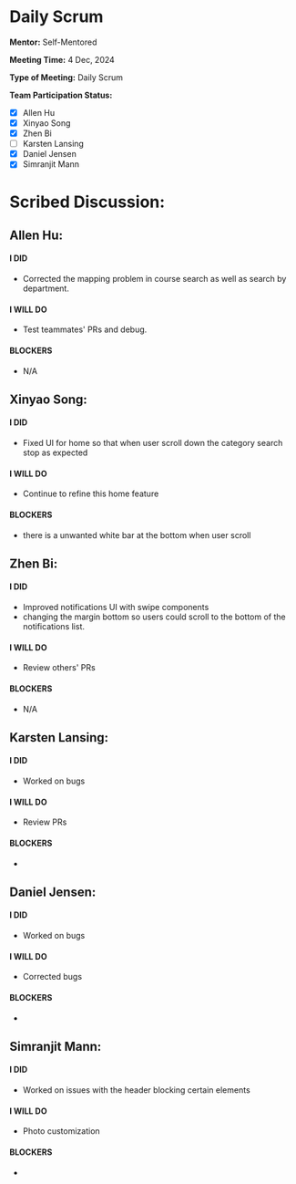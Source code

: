 # Daily Scrum

**Mentor:** Self-Mentored

**Meeting Time:** 4 Dec, 2024

**Type of Meeting:** Daily Scrum

**Team Participation Status:** 
- [x] Allen Hu 
- [x] Xinyao Song 
- [x] Zhen Bi 
- [ ] Karsten Lansing 
- [x] Daniel Jensen 
- [x] Simranjit Mann 

# **Scribed Discussion:**

## **Allen Hu:**  
#### **I DID**  
- Corrected the mapping problem in course search as well as search by department. 

#### **I WILL DO**  
- Test teammates' PRs  and debug. 

#### **BLOCKERS**  
- N/A

## **Xinyao Song:**  
#### **I DID**  
- Fixed UI for home so that when user scroll down the category search stop as expected 

#### **I WILL DO**  
- Continue to refine this home feature 

#### **BLOCKERS**  
- there is a unwanted white bar at the bottom when user scroll 

## **Zhen Bi:**  
#### **I DID**  
- Improved notifications UI with swipe components
- changing the margin bottom so users could scroll to the bottom of the notifications list.

#### **I WILL DO**  
- Review others' PRs

#### **BLOCKERS**  
- N/A

## **Karsten Lansing:**  
#### **I DID**  
- Worked on bugs

#### **I WILL DO**  
- Review PRs

#### **BLOCKERS**  
- 

## **Daniel Jensen:**  
#### **I DID**  
- Worked on bugs

#### **I WILL DO**  
- Corrected bugs

#### **BLOCKERS**  
-

## **Simranjit Mann:**  
#### **I DID**  
- Worked on issues with the header blocking certain elements

#### **I WILL DO**  
- Photo customization

#### **BLOCKERS**  
-
